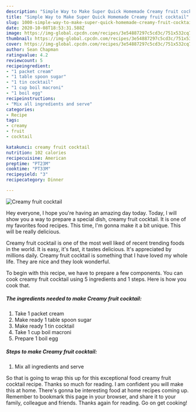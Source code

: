 ```yaml
---
description: "Simple Way to Make Super Quick Homemade Creamy fruit cocktail"
title: "Simple Way to Make Super Quick Homemade Creamy fruit cocktail"
slug: 1000-simple-way-to-make-super-quick-homemade-creamy-fruit-cocktail
date: 2020-10-08T18:53:31.588Z
image: https://img-global.cpcdn.com/recipes/3e54887297c5cd3c/751x532cq70/creamy-fruit-cocktail-recipe-main-photo.jpg
thumbnail: https://img-global.cpcdn.com/recipes/3e54887297c5cd3c/751x532cq70/creamy-fruit-cocktail-recipe-main-photo.jpg
cover: https://img-global.cpcdn.com/recipes/3e54887297c5cd3c/751x532cq70/creamy-fruit-cocktail-recipe-main-photo.jpg
author: Sean Chapman
ratingvalue: 4.2
reviewcount: 5
recipeingredient:
- "1 packet cream"
- "1 table spoon sugar"
- "1 tin cocktail"
- "1 cup boil macroni"
- "1 boil egg"
recipeinstructions:
- "Mix all ingredients and serve"
categories:
- Recipe
tags:
- creamy
- fruit
- cocktail

katakunci: creamy fruit cocktail 
nutrition: 102 calories
recipecuisine: American
preptime: "PT23M"
cooktime: "PT33M"
recipeyield: "3"
recipecategory: Dinner

---
```



![Creamy fruit cocktail](https://img-global.cpcdn.com/recipes/3e54887297c5cd3c/751x532cq70/creamy-fruit-cocktail-recipe-main-photo.jpg)

Hey everyone, I hope you're having an amazing day today. Today, I will show you a way to prepare a special dish, creamy fruit cocktail. It is one of my favorites food recipes. This time, I'm gonna make it a bit unique. This will be really delicious.



Creamy fruit cocktail is one of the most well liked of recent trending foods in the world. It is easy, it's fast, it tastes delicious. It's appreciated by millions daily. Creamy fruit cocktail is something that I have loved my whole life. They are nice and they look wonderful.


To begin with this recipe, we have to prepare a few components. You can cook creamy fruit cocktail using 5 ingredients and 1 steps. Here is how you cook that.

<!--inarticleads1-->

##### The ingredients needed to make Creamy fruit cocktail:

1. Take 1 packet cream
1. Make ready 1 table spoon sugar
1. Make ready 1 tin cocktail
1. Take 1 cup boil macroni
1. Prepare 1 boil egg




<!--inarticleads2-->

##### Steps to make Creamy fruit cocktail:

1. Mix all ingredients and serve




So that is going to wrap this up for this exceptional food creamy fruit cocktail recipe. Thanks so much for reading. I am confident you will make this at home. There's gonna be interesting food at home recipes coming up. Remember to bookmark this page in your browser, and share it to your family, colleague and friends. Thanks again for reading. Go on get cooking!
